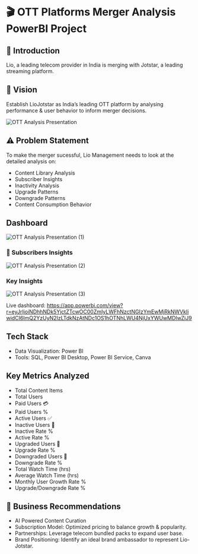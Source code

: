 # 🎬 OTT Platforms Merger Analysis PowerBI Project

## 📌 Introduction

Lio, a leading telecom provider in India is merging with Jotstar, a leading streaming platform.

## 🎯 Vision

Establish LioJotstar as India’s leading OTT platform by analysing performance & user behavior to inform merger decisions.

![OTT Analysis Presentation](https://github.com/user-attachments/assets/86cfec1f-7ea9-4420-bccf-6093b61ec536)

## ⚠️ Problem Statement

To make the merger sucessful, Lio Management needs to look at the detailed analysis on:

- Content Library Analysis
- Subscriber Insights
- Inactivity Analysis
- Upgrade Patterns
- Downgrade Patterns
- Content Consumption Behavior

## Dashboard

![OTT Analysis Presentation (1)](https://github.com/user-attachments/assets/c831a061-abe3-4f29-b894-81146915fd62)

### 👥 Subscribers Insights
![OTT Analysis Presentation (2)](https://github.com/user-attachments/assets/32feeeb8-fa1b-45e9-9db5-a0a5d0de267e)

### Key Insights
![OTT Analysis Presentation (3)](https://github.com/user-attachments/assets/6debccf2-d220-47fb-a0e5-92c5d3b6e40c)

Live dashboard: https://app.powerbi.com/view?r=eyJrIjoiNDhhNDk5YjctZTcwOC00ZmIyLWFhNzctNGIzYmEwMjRkNWVkIiwidCI6ImQ2YzUyN2IzLTdkNzAtNDc1OS1hOTNhLWU4NjUxYWUwMDIwZiJ9

## Tech Stack

- Data Visualization: Power BI
- Tools: SQL, Power BI Desktop, Power BI Service, Canva

## Key Metrics Analyzed

- Total Content Items
- Total Users
- Paid Users 💳
- Paid Users %
- Active Users ✅
- Inactive Users 🚫
- Inactive Rate %
- Active Rate %
- Upgraded Users 🔼
- Upgrade Rate %
- Downgraded Users 🔽
- Downgrade Rate %
- Total Watch Time (hrs)
- Average Watch Time (hrs)
- Monthly User Growth Rate %
- Upgrade/Downgrade Rate %

## 🚀 Business Recommendations

- AI Powered Content Curation
- Subscription Model: Optimized pricing to balance growth & popularity.
- Partnerships: Leverage telecom bundled packs to expand user base.
- Brand Positioning: Identify an ideal brand ambassador to represent Lio-Jotstar.
